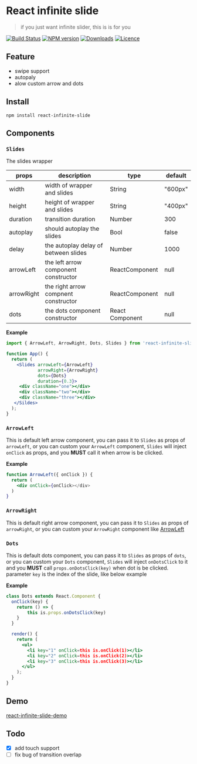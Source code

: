 # React infinite slide
> if you just want infinite slider, this is is for you

[![Build Status](https://travis-ci.org/jkvim/react-infinite-slide.svg?branch=master)](https://travis-ci.org/jkvim/react-infinite-slide.js)
[![NPM version][npm-image]][npm-url]
[![Downloads][downloads-image]][npm-url]
[![Licence][licence-image]][npm-url]

[npm-url]: https://npmjs.org/package/react-infinite-slide
[downloads-image]: http://img.shields.io/npm/dm/react-infinite-slide.svg
[npm-image]: http://img.shields.io/npm/v/react-infinite-slide.svg
[licence-image]: 	https://img.shields.io/npm/l/react-infinite-slide.svg

## Feature
- swipe support
- autopaly
- alow custom arrow and dots

## Install
    npm install react-infinite-slide

## Components
### `Slides`
The slides wrapper

| props      | description                          | type            | default |
|------------|--------------------------------------|-----------------|---------|
| width      | width of wrapper and slides          | String          | "600px" |
| height     | height of wrapper and slides         | String          | "400px" |
| duration   | transition duration                  | Number          | 300     |
| autoplay   | should autoplay the slides           | Bool            | false   |
| delay      | the autoplay delay of between slides | Number          | 1000    |
| arrowLeft  | the left arrow component constructor | ReactComponent  | null    |
| arrowRight | the right arrow compnent constructor | ReactComponent  | null    |
| dots       | the dots component constructor       | React Component | null    |

**Example**
```jsx
import { ArrowLeft, ArrowRight, Dots, Slides } from 'react-infinite-slide';

function App() {
  return (
    <Slides arrowLeft={ArrowLeft}
            arrowRight={ArrowRight}
            dots={Dots}
            duration={0.3}>
     <div className="one"></div>
     <div className="two"></div>
     <div className="three"></div>
   </Sildes>
  );
}

```

### `ArrowLeft`
This is default left arrow component, you can pass it to `Slides` as 
props of `arrowLeft`, or you can custom your `ArrowLeft` component,
`Slides` will inject `onClick` as props, and you **MUST** call it
when arrow is be clicked. 

**Example**
```jsx
function ArrowLeft({ onClick }) {
  return (
    <div onClick={onClick></div>
  )
}
``` 

### `ArrowRight`
This is default right arrow component, you can pass it to `Slides` as 
props of `arrowRight`, or you can custom your `ArrowRight` component 
like [ArrowLeft](#arrowleft)


### `Dots`
This is default dots component, you can pass it to `Slides` as props of `dots`,
or you can custom your `Dots` component, `Slides` will inject `onDotsClick` to
it and you **MUST** call `props.onDotsClick(key)` when dot is be clicked. parameter
`key` is the index of the slide, like below example


**Example**
```jsx
class Dots extends React.Component {
  onClick(key) {
    return () => {
        this is.props.onDotsClick(key)
    }
  }

  render() {
    return (
      <ul>
        <li key="1" onClick=this is.onClick(1)></li>
        <li key="2" onClick=this is.onClick(2)></li>
        <li key="3" onClick=this is.onClick(3)></li>
      </ul>
    );
  }
}
```


## Demo
[react-infinite-slide-demo](http://jkvim.github.io/react-infinite-slide)

## Todo
- [x] add touch support
- [ ] fix bug of transition overlap